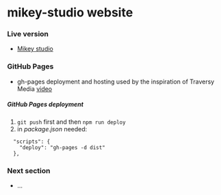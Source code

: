 # mikey-studio website

### Live version

* [Mikey studio](https://mikey-studio.xyz)

### GitHub Pages

* gh-pages deployment and hosting used by the inspiration of Traversy Media [video](https://www.youtube.com/watch?v=SKXkC4SqtRk&t=731s)

##### GitHub Pages deployment

1. ```git push``` first and then ```npm run deploy```
1. in _package.json_ needed:
```
  "scripts": {
    "deploy": "gh-pages -d dist"
  },
```

### Next section

* ...